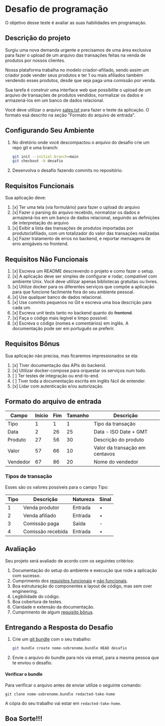 # Desafio de programação

O objetivo desse teste é avaliar as suas habilidades em programação.

## Descrição do projeto

Surgiu uma nova demanda urgente e precisamos de uma área exclusiva para fazer o
upload de um arquivo das transações feitas na venda de produtos por nossos
clientes.

Nossa plataforma trabalha no modelo criador-afiliado, sendo assim um criador
pode vender seus produtos e ter 1 ou mais afiliados também vendendo esses
produtos, desde que seja paga uma comissão por venda.

Sua tarefa é construir uma interface web que possibilite o upload de um arquivo
de transações de produtos vendidos, normalizar os dados e armazená-los em um
banco de dados relacional.

Você deve utilizar o arquivo [sales.txt](sales.txt) para fazer o teste da
aplicação. O formato esá descrito na seção "Formato do arquivo de entrada".

## Configurando Seu Ambiente

1. No diretório onde você descompactou o arquivo do desafio crie um repo git e
   uma branch:
   ```bash
   git init --initial-branch=main
   git checkout -b desafio
   ```
2. Desenvolva o desafio fazendo commits no repositório.

## Requisitos Funcionais

Sua aplicação deve:

1. [x] Ter uma tela (via formulário) para fazer o upload do arquivo
2. [x] Fazer o parsing do arquivo recebido, normalizar os dados e armazená-los em um banco de dados relacional, seguindo as definições de interpretação do arquivo
3. [x] Exibir a lista das transações de produtos importadas por produtor/afiliado, com um totalizador do valor das transações realizadas
4. [x] Fazer tratamento de erros no backend, e reportar mensagens de erro amigáveis no frontend.

## Requisitos Não Funcionais

1. [x] Escreva um README descrevendo o projeto e como fazer o setup.
2. [x] A aplicação deve ser simples de configurar e rodar, compatível com ambiente Unix. Você deve utilizar apenas bibliotecas gratuitas ou livres.
3. [x] Utilize docker para os diferentes serviços que compõe a aplicação para que funcione facilmente fora do seu ambiente pessoal.
4. [x] Use qualquer banco de dados relacional.
5. [x] Use commits pequenos no Git e escreva uma boa descrição para cada um.
6. [x] Escreva unit tests tanto no backend quanto do ~~frontend~~.
7. [x] Faça o código mais legível e limpo possível.
8. [x] Escreva o código (nomes e comentários) em inglês. A documentação pode ser em português se preferir.

## Requisitos Bônus

Sua aplicação não precisa, mas ficaremos impressionados se ela:

1. [x] Tiver documentação das APIs do backend.
2. [x] Utilizar docker-compose para orquestar os serviços num todo.
3. [ ] Ter testes de integração ou end-to-end.
4. [ ] Tiver toda a documentação escrita em inglês fácil de entender.
5. [x] Lidar com autenticação e/ou autorização.

## Formato do arquivo de entrada

| Campo    | Início | Fim | Tamanho | Descrição                      |
| -------- | ------ | --- | ------- | ------------------------------ |
| Tipo     | 1      | 1   | 1       | Tipo da transação              |
| Data     | 2      | 26  | 25      | Data - ISO Date + GMT          |
| Produto  | 27     | 56  | 30      | Descrição do produto           |
| Valor    | 57     | 66  | 10      | Valor da transação em centavos |
| Vendedor | 67     | 86  | 20      | Nome do vendedor               |

### Tipos de transação

Esses são os valores possíveis para o campo Tipo:

| Tipo | Descrição         | Natureza | Sinal |
| ---- | ----------------- | -------- | ----- |
| 1    | Venda produtor    | Entrada  | +     |
| 2    | Venda afiliado    | Entrada  | +     |
| 3    | Comissão paga     | Saída    | -     |
| 4    | Comissão recebida | Entrada  | +     |

## Avaliação

Seu projeto será avaliado de acordo com os seguintes critérios:

1. Documentação do setup do ambiente e execução que rode a aplicação com
   sucesso.
2. Cumprimento dos [requisitos funcionais](#Requisitos-Funcionais) e
   [não funcionais](#Requisitos-Nao-Funcionais).
3. Boa estruturação do componentes e layout de código, mas sem over engineering.
4. Legibilidade do código.
5. Boa cobertura de testes.
6. Claridade e extensão da documentação.
7. Cumprimento de algum [requisito bônus](#Requisitos-Bonus).

## Entregando a Resposta do Desafio

1. Crie um [git bundle](https://git-scm.com/docs/git-bundle) com o seu trabalho:
   ```bash
   git bundle create nome-sobrenome.bundle HEAD desafio
   ```
2. Envie o arquivo do bundle para nós via email, para a mesma pessoa que te
   enviou o desafio.

#### Verificar o bundle

Para verificar o arquivo antes de enviar utilize o seguinte comando:

```
git clone nome-sobrenome.bundle redacted-take-home
```

A cópia do seu trabalho vai estar em `redacted-take-home`.

## Boa Sorte!!!
